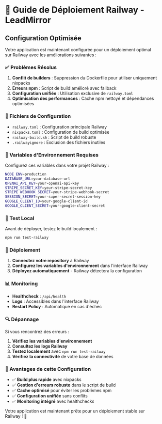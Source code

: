 # 🚀 Guide de Déploiement Railway - LeadMirror

## Configuration Optimisée

Votre application est maintenant configurée pour un déploiement optimal sur Railway avec les améliorations suivantes :

### ✅ Problèmes Résolus

1. **Conflit de builders** : Suppression du Dockerfile pour utiliser uniquement nixpacks
2. **Erreurs npm** : Script de build amélioré avec fallback
3. **Configuration unifiée** : Utilisation exclusive de `railway.toml`
4. **Optimisation des performances** : Cache npm nettoyé et dépendances optimisées

### 📁 Fichiers de Configuration

- `railway.toml` : Configuration principale Railway
- `nixpacks.toml` : Configuration de build optimisée
- `railway-build.sh` : Script de build robuste
- `.railwayignore` : Exclusion des fichiers inutiles

### 🔧 Variables d'Environnement Requises

Configurez ces variables dans votre projet Railway :

```bash
NODE_ENV=production
DATABASE_URL=your-database-url
OPENAI_API_KEY=your-openai-api-key
STRIPE_SECRET_KEY=your-stripe-secret-key
STRIPE_WEBHOOK_SECRET=your-stripe-webhook-secret
SESSION_SECRET=your-super-secret-session-key
GOOGLE_CLIENT_ID=your-google-client-id
GOOGLE_CLIENT_SECRET=your-google-client-secret
```

### 🧪 Test Local

Avant de déployer, testez le build localement :

```bash
npm run test-railway
```

### 🚀 Déploiement

1. **Connectez votre repository** à Railway
2. **Configurez les variables d'environnement** dans l'interface Railway
3. **Déployez automatiquement** - Railway détectera la configuration

### 📊 Monitoring

- **Healthcheck** : `/api/health`
- **Logs** : Accessibles dans l'interface Railway
- **Restart Policy** : Automatique en cas d'échec

### 🔍 Dépannage

Si vous rencontrez des erreurs :

1. **Vérifiez les variables d'environnement**
2. **Consultez les logs Railway**
3. **Testez localement** avec `npm run test-railway`
4. **Vérifiez la connectivité** de votre base de données

### 🎯 Avantages de cette Configuration

- ✅ **Build plus rapide** avec nixpacks
- ✅ **Gestion d'erreurs robuste** dans le script de build
- ✅ **Cache optimisé** pour éviter les problèmes npm
- ✅ **Configuration unifiée** sans conflits
- ✅ **Monitoring intégré** avec healthchecks

Votre application est maintenant prête pour un déploiement stable sur Railway ! 🎉 